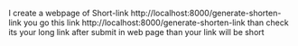 I create a webpage of Short-link 
http://localhost:8000/generate-shorten-link 
you go this link http://localhost:8000/generate-shorten-link than check its your long link after submit in web page than your link will be short
